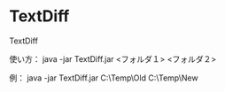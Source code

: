 # TextDiff
TextDiff

使い方：
java -jar TextDiff.jar <フォルダ１> <フォルダ２>

例：
java -jar TextDiff.jar C:\Temp\Old C:\Temp\New
